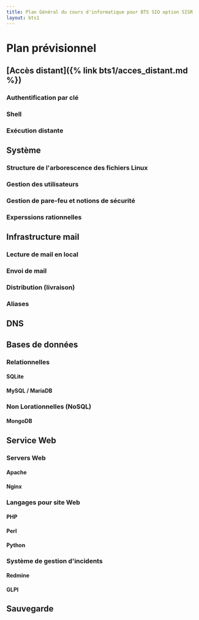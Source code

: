 ```yaml
---
title: Plan Général du cours d'informatique pour BTS SIO option SISR
layout: bts1
---
```


Plan prévisionnel
=================

[Accès distant]({% link bts1/acces_distant.md %})
-------------

### Authentification par clé

### Shell

### Exécution distante

Système
-------

### Structure de l'arborescence des fichiers Linux


### Gestion des utilisateurs

### Gestion de pare-feu et notions de sécurité

### Experssions rationnelles

Infrastructure mail
-------------------

### Lecture de mail en local

### Envoi de mail

### Distribution (livraison)

### Aliases

DNS
---

Bases de données
----------------

### Relationnelles

#### SQLite

#### MySQL / MariaDB

### Non Lorationnelles (NoSQL)

#### MongoDB

Service Web
-----------

### Servers Web

#### Apache

#### Nginx

### Langages pour site Web

#### PHP

#### Perl

#### Python

### Système de gestion d'incidents

#### Redmine

#### GLPI

Sauvegarde
----------

